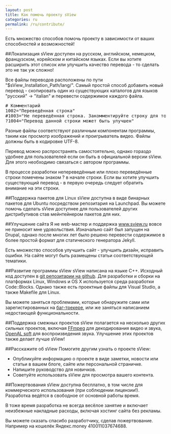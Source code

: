 ```yaml
---
layout: post
title: Как помочь проекту sView
categories: ru
permalink: /ru/contribute/
---
```


Есть множество способов помочь проекту в зависимости от ваших способностей и возможностей!

##<a name="localization">Локализация</a>
sView доступен на русском, английском, немецком, французском, корейском и китайском языках.
Если вы хотите расширить этот список или улучшить качество перевода - то сделать это не так уж сложно!

Все файлы переводов расположены по пути "$sView_Installation_Path/lang/".
Самый простой способ добавить новый перевод - скопировать один из существующих каталогов для языков "русский" -> "italian"
и перевести содержимое каждого файла.

<pre>
# Комментарий
1002="Переведённая строка"
#1003="Не переведённая строка. Закомментируйте строку для того чтобы увидеть оригинал с [идентификатором] в интерфейсе sView."
?1004="Перевод данной строки может быть улучшен"
</pre>

Разные файлы соответствуют различным компонентам программы, таким как просмотр изображений и проигрыватель видео.
Файлы должны быть в кодировке UTF-8.

Перевод можно распространять самостоятельно, однако гораздо удобнее для пользователей если он быть в официальной версии sView.
Для этого необходимо связаться с автором программы.

В процессе разработки непереведённые или плохо переведённые строки помечены знаком ? в начале строки.
Если вы хотите улучшить существующий перевод - в первую очередь следует обратить внимание на эти строки.

##Поддержка пакетов для Linux
sView доступна в виде бинарных пакетов для Ubuntu посредством репозитария на Launchpad.
Вы можете помочь сделать sView доступнее для пользователей других дистрибутивов став мейнтейнером пакетов для них.

##Улучшение сайта
Я не web-мастер и поддержка www.sview.ru вовсе не приносит мне удовольствия.
Изначально сайт был запущен на Drupal, однако после многих лет было решено перевести содержимое в более простой формат для статического генератора Jekyll.

Есть множество способов улучшить сайт - улучшить дизайн, исправить ошибки.
На сайте могут быть размещены статьи соответствующей тематики.

##Развитие программы sView
sView написана на языке C++. Исходный код доступен в [git репозитарии на github](https://github.com/gkv311/sview).
Для разработки и сборки на платформах Linux, Windows и OS X используется среда разработки Code::Blocks.
Однако также есть проектные файлы для Visual Studio, а также Makefile для Linux.

Вы можете заняться проблемами, которые обнаружите сами или зарегистированных на [баг-трекере](https://github.com/gkv311/sview/issues),
или же заняться написанием недостающей функциональности.

##Поддержка смежных проектов
sView полагается на несколько других сильных проектов, включая [FFmpeg](www.ffmpeg.org) для декодирования видео и звука,
[OpenAL soft](http://kcat.strangesoft.net/openal.html) для воспроизведения звука.
Улучшение этих проектов также делает лучше sView!

##Расскажите об sView
Помогите другим узнать о проекте sView:

* Опубликуйте информацию о проекте в виде заметки, новости или статьи в вашем блоге, сайте или персональной страничке.
* Напишите руководство для новичков.
* Советуйте использовать sView для просмотра вашего контента.

##Пожертвования
sView доступна бесплатно, в том числе для коммерческого использования (при соблюдении лицензии!).
Разработка ведётся в свободное от основной работы время.

В тоже время разработка не всегда весёлое занятие и включает неизбежные накладные расходы, включая хостинг сайта без рекламы.

Вы можете сказать спасибо разработчику, сделав пожертвование.
Например на кошелёк Яндекс.money 410011037674688.
